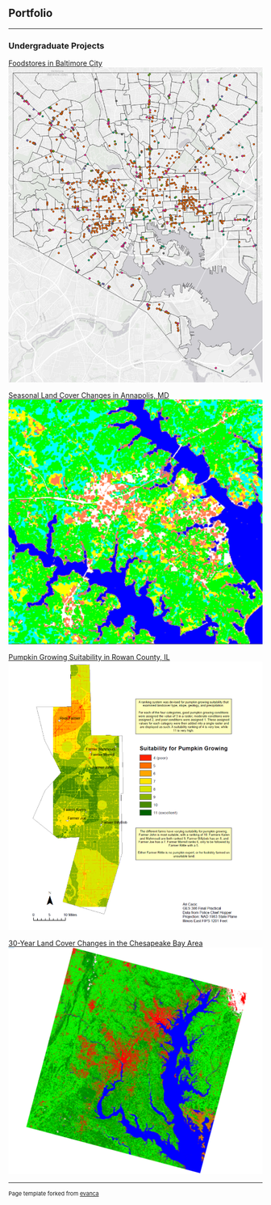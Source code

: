 ## Portfolio

---

### Undergraduate Projects

[Foodstores in Baltimore City](/foodstores_project/qgis2web_2020_02_13-16_15_36_117233)
[<img src="images/foodstore.PNG"/>](/foodstores_project/qgis2web_2020_02_13-16_15_36_117233)

[Seasonal Land Cover Changes in Annapolis, MD](/pdf/Figure1.pdf)
[<img src="images/Annapolis.PNG"/>](pdf/Figure1.pdf)

[Pumpkin Growing Suitability in Rowan County, IL](/pdf/GES386_Practical.pdf)
[<img src="images/386Practical.PNG"/>](/pdf/GES386_Practical.pdf)

[30-Year Land Cover Changes in the Chesapeake Bay Area](/pdf/GES381GroupProject.pdf)
[<img src="images/2015LandCover.PNG"/>](/pdf/GES381GroupProject.pdf)

---
<p style="font-size:11px">Page template forked from <a href="https://github.com/evanca/quick-portfolio">evanca</a></p>
<!-- Remove above link if you don't want to attibute -->
